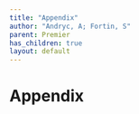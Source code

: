 ```yaml
---
title: "Appendix"
author: "Andryc, A; Fortin, S"
parent: Premier
has_children: true
layout: default
---
```


# Appendix